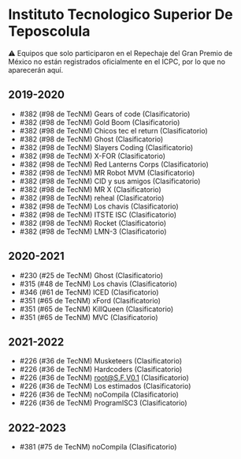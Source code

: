 # Instituto Tecnologico Superior De Teposcolula

:warning: Equipos que solo participaron en el Repechaje del Gran Premio de México no están registrados oficialmente en el ICPC, por lo que no aparecerán aquí.

## 2019-2020

- #382 (#98 de TecNM) Gears of code (Clasificatorio)
- #382 (#98 de TecNM) Gold Boom (Clasificatorio)
- #382 (#98 de TecNM) Chicos tec el return (Clasificatorio)
- #382 (#98 de TecNM) Ghost (Clasificatorio)
- #382 (#98 de TecNM) Slayers Coding (Clasificatorio)
- #382 (#98 de TecNM) X-FOR (Clasificatorio)
- #382 (#98 de TecNM) Red Lanterns Corps (Clasificatorio)
- #382 (#98 de TecNM) MR Robot MVM (Clasificatorio)
- #382 (#98 de TecNM) CID y sus amigos (Clasificatorio)
- #382 (#98 de TecNM) MR X (Clasificatorio)
- #382 (#98 de TecNM) reheal (Clasificatorio)
- #382 (#98 de TecNM) Los chavis (Clasificatorio)
- #382 (#98 de TecNM) ITSTE ISC (Clasificatorio)
- #382 (#98 de TecNM) Rocket (Clasificatorio)
- #382 (#98 de TecNM) LMN-3 (Clasificatorio)

## 2020-2021

- #230 (#25 de TecNM) Ghost (Clasificatorio)
- #315 (#48 de TecNM) Los chavis (Clasificatorio)
- #346 (#61 de TecNM) ICED (Clasificatorio)
- #351 (#65 de TecNM) xFord (Clasificatorio)
- #351 (#65 de TecNM) KillQueen (Clasificatorio)
- #351 (#65 de TecNM) MVC (Clasificatorio)

## 2021-2022

- #226 (#36 de TecNM) Musketeers (Clasificatorio)
- #226 (#36 de TecNM) Hardcoders (Clasificatorio)
- #226 (#36 de TecNM) root@S.F.V0.1 (Clasificatorio)
- #226 (#36 de TecNM) Los estimados (Clasificatorio)
- #226 (#36 de TecNM) noCompila (Clasificatorio)
- #226 (#36 de TecNM) ProgramISC3 (Clasificatorio)

## 2022-2023

- #381 (#75 de TecNM) noCompila (Clasificatorio)


